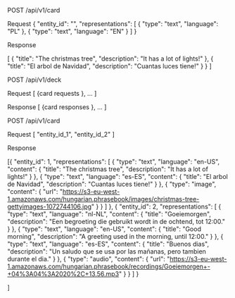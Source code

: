 POST /api/v1/card

Request
{
    "entity_id": "<some random ID>",
    "representations": [
        {
            "type": "text",
            "language": "PL"
        },
        {
            "type": "text",
            "language": "EN"
        }
    ]
}

Response

[
    {
        "title": "The christmas tree",
        "description": "It has a lot of lights!"
    },
    {
        "title": "El arbol de Navidad",
        "description": "Cuantas luces tiene!"
    }
}
]

POST /api/v1/deck

Request
[
{card requests
}, ...
]

Response
[
{card responses
}, ...
]



POST /api/v1/card

Request
[
"entity_id_1",
"entity_id_2"
]

Response

[{
    "entity_id": 1,
    "representations": [
        {
            "type": "text",
            "language": "en-US",
            "content": {
                "title": "The christmas tree",
                "description": "It has a lot of lights!"
            }
        },
        {
            "type": "text",
            "language": "es-ES",
            "content": {
                "title": "El arbol de Navidad",
                "description": "Cuantas luces tiene!"
            }
        },
        {
            "type": "image",
            "content": {
                "url": "https://s3-eu-west-1.amazonaws.com/hungarian.phrasebook/images/christmas-tree-gettyimages-1072744106.jpg"
            }
        }
    ]
},
{
    "entity_id": 2,
    "representations": [
        {
            "type": "text",
            "language": "nl-NL",
            "content": {
                "title": "Goeiemorgen",
                "description": "Een begroeting die gebruikt wordt in de ochtend, tot 12:00."
            }
        },
        {
            "type": "text",
            "language": "en-US",
            "content": {
                "title": "Good morning",
                "description": "A greeting used in the morning, until 12:00."
            }
        },
        {
            "type": "text",
            "language": "es-ES",
            "content": {
                "title": "Buenos dias",
                "description": "Un saludo que se usa por las mañanas, pero tambien durante el dia."
            }
        },
        {
            "type": "audio",
            "content": {
                "url": "https://s3-eu-west-1.amazonaws.com/hungarian.phrasebook/recordings/Goeiemorgen+-+04%3A04%3A2020%2C+13.56.mp3"
            }
        }
    ]
}

]